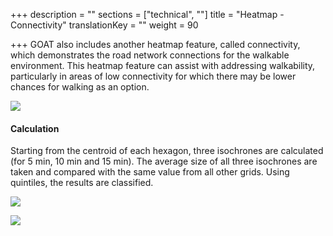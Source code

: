 +++
description = ""
sections = ["technical", ""]
title = "Heatmap - Connectivity"
translationKey = ""
weight = 90

+++
GOAT also includes another heatmap feature, called connectivity, which demonstrates the road network connections for the walkable environment. This heatmap feature can assist with addressing walkability, particularly in areas of low connectivity for which there may be lower chances for walking as an option.

![](/images/connectivity.png)

#### Calculation

Starting from the centroid of each hexagon, three isochrones are calculated (for 5 min, 10 min and 15 min). The average size of all three isochrones are taken and compared with the same value from all other grids. Using quintiles, the results are classified.

![](/images/isochrone.png)

![](/images/legend_c.png)